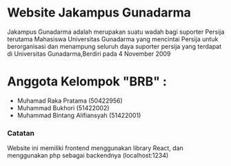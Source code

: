 # Website Jakampus Gunadarma

Jakampus Gunadarma adalah merupakan suatu wadah bagi suporter Persija
terutama Mahasiswa Universitas Gunadarma yang mencintai Persija untuk berorganisasi
dan menampung seluruh daya suporter persija yang terdapat di Universitas Gunadarma,Berdiri pada 4 November 2009

# Anggota Kelompok "BRB" : 
- Muhamad Raka Pratama (50422956)
- Muhammad Bukhori (51422002)
- Muhammad Bintang Alifiansyah (51422001)

### Catatan
Website ini memiliki frontend menggunakan library React, dan menggunakan php sebagai backendnya (localhost:1234)